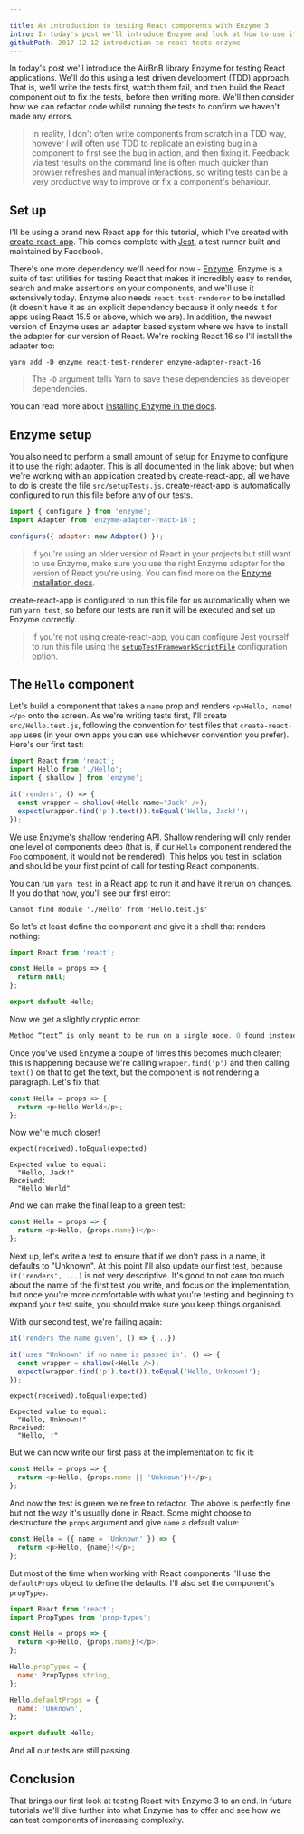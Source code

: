 ```yaml
---

title: An introduction to testing React components with Enzyme 3
intro: In today's post we'll introduce Enzyme and look at how to use it to test a basic React component.
githubPath: 2017-12-12-introduction-to-react-tests-enzyme
---
```


In today's post we'll introduce the AirBnB library Enzyme for testing React
applications. We'll do this using a test driven development (TDD) approach. That
is, we'll write the tests first, watch them fail, and then build the React
component out to fix the tests, before then writing more. We'll then consider
how we can refactor code whilst running the tests to confirm we haven't made any
errors.

> In reality, I don't often write components from scratch in a TDD way, however
> I will often use TDD to replicate an existing bug in a component to first see
> the bug in action, and then fixing it. Feedback via test results on the
> command line is often much quicker than browser refreshes and manual
> interactions, so writing tests can be a very productive way to improve or fix
> a component's behaviour.

## Set up

I'll be using a brand new React app for this tutorial, which I've created with
[create-react-app](https://github.com/facebookincubator/create-react-app). This
comes complete with [Jest](https://facebook.github.io/jest/), a test runner
built and maintained by Facebook.

There's one more dependency we'll need for now -
[Enzyme](https://github.com/airbnb/enzyme). Enzyme is a suite of test utilities
for testing React that makes it incredibly easy to render, search and make
assertions on your components, and we'll use it extensively today. Enzyme also
needs `react-test-renderer` to be installed (it doesn't have it as an explicit
dependency because it only needs it for apps using React 15.5 or above, which we
are). In addition, the newest version of Enzyme uses an adapter based system
where we have to install the adapter for our version of React. We're rocking
React 16 so I'll install the adapter too:

```
yarn add -D enzyme react-test-renderer enzyme-adapter-react-16
```

> The `-D` argument tells Yarn to save these dependencies as developer
> dependencies.

You can read more about
[installing Enzyme in the docs](http://airbnb.io/enzyme/docs/installation/index.html).

## Enzyme setup

You also need to perform a small amount of setup for Enzyme to configure it to
use the right adapter. This is all documented in the link above; but when we're
working with an application created by create-react-app, all we have to do is
create the file `src/setupTests.js`. create-react-app is automatically
configured to run this file before any of our tests.

```js
import { configure } from 'enzyme';
import Adapter from 'enzyme-adapter-react-16';

configure({ adapter: new Adapter() });
```

> If you're using an older version of React in your projects but still want to
> use Enzyme, make sure you use the right Enzyme adapter for the version of
> React you're using. You can find more on the
> [Enzyme installation docs](https://github.com/airbnb/enzyme#installation).

create-react-app is configured to run this file for us automatically when we run
`yarn test`, so before our tests are run it will be executed and set up Enzyme
correctly.

> If you're not using create-react-app, you can configure Jest yourself to run
> this file using the
> [`setupTestFrameworkScriptFile`](https://facebook.github.io/jest/docs/en/configuration.html#setuptestframeworkscriptfile-string)
> configuration option.

## The `Hello` component

Let's build a component that takes a `name` prop and renders `<p>Hello, name!</p>` onto the screen. As we're writing tests first, I'll create
`src/Hello.test.js`, following the convention for test files that
`create-react-app` uses (in your own apps you can use whichever convention you
prefer). Here's our first test:

```js
import React from 'react';
import Hello from './Hello';
import { shallow } from 'enzyme';

it('renders', () => {
  const wrapper = shallow(<Hello name="Jack" />);
  expect(wrapper.find('p').text()).toEqual('Hello, Jack!');
});
```

We use Enzyme's
[shallow rendering API](https://github.com/airbnb/enzyme/blob/master/docs/api/shallow.md).
Shallow rendering will only render one level of components deep (that is, if our
`Hello` component rendered the `Foo` component, it would not be rendered). This
helps you test in isolation and should be your first point of call for testing
React components.

You can run `yarn test` in a React app to run it and have it rerun on changes.
If you do that now, you'll see our first error:

```
Cannot find module './Hello' from 'Hello.test.js'
```

So let's at least define the component and give it a shell that renders nothing:

```js
import React from 'react';

const Hello = props => {
  return null;
};

export default Hello;
```

Now we get a slightly cryptic error:

```js
Method “text” is only meant to be run on a single node. 0 found instead.
```

Once you've used Enzyme a couple of times this becomes much clearer; this is
happening because we're calling `wrapper.find('p')` and then calling `text()` on
that to get the text, but the component is not rendering a paragraph. Let's fix
that:

```js
const Hello = props => {
  return <p>Hello World</p>;
};
```

Now we're much closer!

```
expect(received).toEqual(expected)

Expected value to equal:
  "Hello, Jack!"
Received:
  "Hello World"
```

And we can make the final leap to a green test:

```js
const Hello = props => {
  return <p>Hello, {props.name}!</p>;
};
```

Next up, let's write a test to ensure that if we don't pass in a name, it
defaults to "Unknown". At this point I'll also update our first test, because
`it('renders', ...)` is not very descriptive. It's good to not care too much
about the name of the first test you write, and focus on the implementation, but
once you're more comfortable with what you're testing and beginning to expand
your test suite, you should make sure you keep things organised.

With our second test, we're failing again:

```js
it('renders the name given', () => {...})

it('uses "Unknown" if no name is passed in', () => {
  const wrapper = shallow(<Hello />);
  expect(wrapper.find('p').text()).toEqual('Hello, Unknown!');
});
```

```
expect(received).toEqual(expected)

Expected value to equal:
  "Hello, Unknown!"
Received:
  "Hello, !"
```

But we can now write our first pass at the implementation to fix it:

```js
const Hello = props => {
  return <p>Hello, {props.name || 'Unknown'}!</p>;
};
```

And now the test is green we're free to refactor. The above is perfectly fine
but not the way it's usually done in React. Some might choose to destructure the
`props` argument and give `name` a default value:

```js
const Hello = ({ name = 'Unknown' }) => {
  return <p>Hello, {name}!</p>;
};
```

But most of the time when working with React components I'll use the
`defaultProps` object to define the defaults. I'll also set the component's
`propTypes`:

```js
import React from 'react';
import PropTypes from 'prop-types';

const Hello = props => {
  return <p>Hello, {props.name}!</p>;
};

Hello.propTypes = {
  name: PropTypes.string,
};

Hello.defaultProps = {
  name: 'Unknown',
};

export default Hello;
```

And all our tests are still passing.

## Conclusion

That brings our first look at testing React with Enzyme 3 to an end. In future
tutorials we'll dive further into what Enzyme has to offer and see how we can
test components of increasing complexity.
